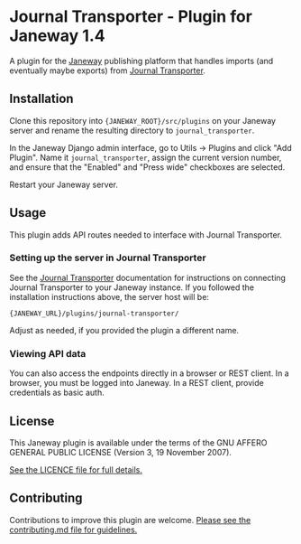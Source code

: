 # Journal Transporter - Plugin for Janeway 1.4

A plugin for the [Janeway](https://github.com/BirkbeckCTP/janeway) publishing platform that handles imports (and eventually maybe exports) from [Journal Transporter](https://github.com/castiron/journal-transporter).

## Installation

Clone this repository into `{JANEWAY_ROOT}/src/plugins` on your Janeway server and rename the resulting directory to `journal_transporter`.

In the Janeway Django admin interface, go to Utils -> Plugins and click "Add Plugin". Name it `journal_transporter`, assign the current version number, and ensure that the "Enabled" and "Press wide" checkboxes are selected.

Restart your Janeway server.

## Usage

This plugin adds API routes needed to interface with Journal Transporter.

### Setting up the server in Journal Transporter

See the [Journal Transporter](https://github.com/castiron/journal-transporter) documentation for instructions on connecting Journal Transporter to your Janeway instance. If you followed the installation instructions above, the server host will be:

```http
{JANEWAY_URL}/plugins/journal-transporter/
```

Adjust as needed, if you provided the plugin a different name.

### Viewing API data

You can also access the endpoints directly in a browser or REST client. In a browser, you must be logged into Janeway. In a REST client, provide credentials as basic auth.

## License

This Janeway plugin is available under the terms of the GNU AFFERO GENERAL PUBLIC LICENSE (Version 3, 19 November 2007).

[See the LICENCE file for full details.](https://github.com/castiron/journal-transporter-janeway-1.4-plugin/blob/main/LICENSE)

## Contributing

Contributions to improve this plugin are welcome. [Please see the contributing.md file for guidelines.](https://github.com/castiron/journal-transporter-janeway-1.4-plugin/blob/main/contributing.md)
